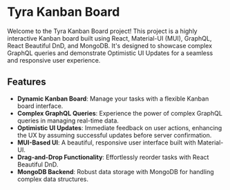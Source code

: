 # Tyra Kanban Board

Welcome to the Tyra Kanban Board project! This project is a highly interactive Kanban board built using React, Material-UI (MUI), GraphQL, React Beautiful DnD, and MongoDB. It's designed to showcase complex GraphQL queries and demonstrate Optimistic UI Updates for a seamless and responsive user experience.

## Features

- **Dynamic Kanban Board**: Manage your tasks with a flexible Kanban board interface.
- **Complex GraphQL Queries**: Experience the power of complex GraphQL queries in managing real-time data.
- **Optimistic UI Updates**: Immediate feedback on user actions, enhancing the UX by assuming successful updates before server confirmation.
- **MUI-Based UI**: A beautiful, responsive user interface built with Material-UI.
- **Drag-and-Drop Functionality**: Effortlessly reorder tasks with React Beautiful DnD.
- **MongoDB Backend**: Robust data storage with MongoDB for handling complex data structures.

